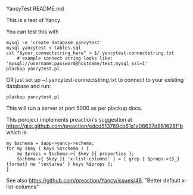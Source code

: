YancyTest README.md

This is a test of Yancy

You can test this with 

    mysql -e 'create database yancytest'
    mysql yancytest < tables.sql
    cat "$your_connectstring_here" > $/.yancytest-connectstring.txt
        # example connect string looks like: 'mysql://username:password@hostname/test;mysql_ssl=1'
    plackup yancytest.pl

OR just set up ~/.yancytest-connectstring.txt to connect to your existing database and run:

    plackup yancytest.pl

This will run a server at port 5000 as per plackup docs.

This poroject implements preaction's suggestion at 
    https://gist.github.com/preaction/edcd513769cb61a1e08637d881626f1b
which is:

    my $schema = $app->yancy->schema;
    for my $key ( keys %$schema ) {
        my $props = $schema->{ $key }{ properties };
        $schema->{ $key }{ 'x-list-columns' } = [ grep { $props->{$_}{format} ne 'textarea' } keys %$props ];
    } 


See also https://github.com/preaction/Yancy/issues/46, "Better default x-list-columns"

